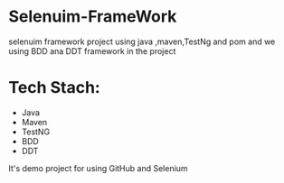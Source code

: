 # Selenuim-FrameWork
 selenuim framework project using java ,maven,TestNg and pom
 and we using BDD ana DDT framework in the project 
 
 
 
 
 
 # Tech Stach:
 - Java
 - Maven
 - TestNG
 - BDD
 - DDT
 
 
 It's demo project for using GitHub and Selenium
